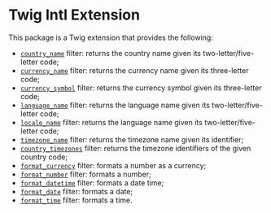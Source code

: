 Twig Intl Extension
===================

This package is a Twig extension that provides the following:

 * [`country_name`][1] filter: returns the country name given its two-letter/five-letter code;
 * [`currency_name`][2] filter: returns the currency name given its three-letter code;
 * [`currency_symbol`][3] filter: returns the currency symbol given its three-letter code;
 * [`language_name`][4] filter: returns the language name given its two-letter/five-letter code;
 * [`locale_name`][5] filter: returns the language name given its two-letter/five-letter code;
 * [`timezone_name`][6] filter: returns the timezone name given its identifier;
 * [`country_timezones`][7] filter: returns the timezone identifiers of the given country code;
 * [`format_currency`][8] filter: formats a number as a currency;
 * [`format_number`][9] filter: formats a number;
 * [`format_datetime`][10] filter: formats a date time;
 * [`format_date`][11] filter: formats a date;
 * [`format_time`][12] filter: formats a time.

[1]: https://twig.symfony.com/country_name
[2]: https://twig.symfony.com/currency_name
[3]: https://twig.symfony.com/currency_symbol
[4]: https://twig.symfony.com/language_name
[5]: https://twig.symfony.com/locale_name
[6]: https://twig.symfony.com/timezone_name
[7]: https://twig.symfony.com/country_timezones
[8]: https://twig.symfony.com/format_currency
[9]: https://twig.symfony.com/format_number
[10]: https://twig.symfony.com/format_datetime
[11]: https://twig.symfony.com/format_date
[12]: https://twig.symfony.com/format_time
